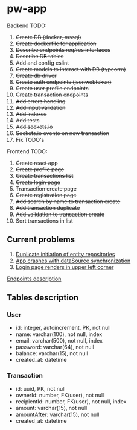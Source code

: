 # pw-app

Backend TODO:

1. ~~Create DB (docker, mssql)~~
1. ~~Create dockerfile for application~~
1. ~~Describe endpoints req/res interfaces~~
1. ~~Describe DB tables~~
1. ~~Add and config eslint~~
1. ~~Create models to interact with DB (typeorm)~~
1. ~~Create db driver~~
1. ~~Create auth endpoints (jsonwebtoken)~~
1. ~~Create user profile endpoints~~
1. ~~Create transaction endpoints~~
1. ~~Add errors handling~~
1. ~~Add input validation~~
1. ~~Add indexes~~
1. ~~Add tests~~
1. ~~Add sockets.io~~
1. ~~Sockets.io evento on new transaction~~
1. Fix TODO's

Frontend TODO:
1. ~~Create react app~~
1. ~~Create profile page~~
1. ~~Create transactions list~~
1. ~~Create login page~~
1. ~~Transaction create page~~
1. ~~Create registration page~~
1. ~~Add search by name to transaction create~~
1. ~~Add transaction duplicate~~
1. ~~Add validation to transaction create~~
1. ~~Sort transactions in list~~


## Current problems

1. [Duplicate initiation of entity repositories](backend/src/users/user.repository.ts#14)
1. [App crashes with dataSource synchronization](backend/src/adapters/dataSource.ts#28)
1. [Login page renders in upper left corner](frontend/src/App.tsx)

[Endpoints description](ENDPOINTS.md)

## Tables description

### User
- id: integer, autoincrement, PK, not null
- name: varchar(100), not null, index
- email: varchar(500), not null, index
- password: varchar(64), not null
- balance: varchar(15), not null
- created_at: datetime

### Transaction
- id: uuid, PK, not null
- ownerId: number, FK(user), not null
- recipientId: number, FK(user), not null, index
- amount: varchar(15), not null
- amountAfter: varchar(15), not null
- created_at: datetime
